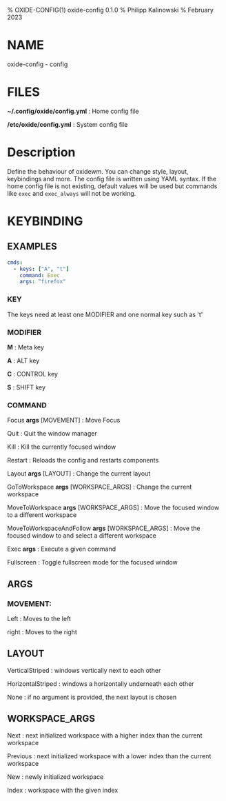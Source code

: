 % OXIDE-CONFIG(1) oxide-config 0.1.0
% Philipp Kalinowski
% February 2023

# NAME

oxide-config - config

# FILES

**~/.config/oxide/config.yml**
: Home config file

**/etc/oxide/config.yml**
: System config file

# Description

Define the behaviour of oxidewm. You can change style, layout, keybindings and more.
The config file is written using YAML syntax.
If the home config file is not existing, default values will be used but commands like `exec` and `exec_always` will not be working.

# KEYBINDING

## EXAMPLES

```yaml
cmds:
  - keys: ["A", "t"]
    command: Exec
    args: "firefox"
```

### KEY

The keys need at least one MODIFIER and one normal key such as 't'

### MODIFIER

**M**
: Meta key

**A**
: ALT key

**C**
: CONTROL key

**S**
: SHIFT key

### COMMAND

Focus **args** [MOVEMENT]
: Move Focus

Quit
: Quit the window manager

Kill
: Kill the currently focused window

Restart
: Reloads the config and restarts components

Layout **args** [LAYOUT]
: Change the current layout

GoToWorkspace **args** [WORKSPACE_ARGS]
: Change the current workspace

MoveToWorkspace **args** [WORKSPACE_ARGS]
: Move the focused window to a different workspace

MoveToWorkspaceAndFollow **args** [WORKSPACE_ARGS]
: Move the focused window to and select a different workspace

Exec **args** <COMMAND>
: Execute a given command

Fullscreen
: Toggle fullscreen mode for the focused window

## ARGS

### MOVEMENT:

Left
: Moves to the left

right
: Moves to the right

## LAYOUT

VerticalStriped
: windows vertically next to each other

HorizontalStriped
: windows a horizontally underneath each other

None
: if no argument is provided, the next layout is chosen

## WORKSPACE_ARGS

Next
: next initialized workspace with a higher index than the current workspace

Previous
: next initialized workspace with a lower index than the current workspace

New
: newly initialized workspace

Index
: workspace with the given index
